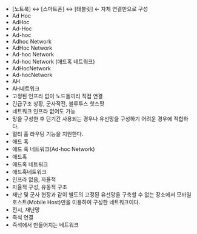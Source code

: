 ﻿- [노트북] ↔ [스마트폰] ↔ [태블릿]   ← 자체 연결만으로 구성
- Ad Hoc
- AdHoc
- Ad-Hoc
- Ad-hoc
- Adhoc Network
- AdHoc Network
- Ad-hoc Network
- Ad-hoc Network (애드혹 네트워크)
- AdHocNetwork
- Ad-hocNetwork
- AH
- AH네트워크
- 고정된 인프라 없이 노드들끼리 직접 연결
- 긴급구조 상황, 군사작전, 블루투스 핫스팟
- 네트워크 인프라 없어도 가능
- 망을 구성한 후 단기간 사용되는 경우나 유선망을 구성하기 어려운 경우에 적합하다.
- 멀티 홉 라우팅 기능을 지원한다.
- 애드 혹
- 애드 혹 네트워크(Ad-hoc Network)
- 애드혹
- 애드혹 네트워크
- 애드혹네트워크
- 인프라 없음, 자율적
- 자율적 구성, 유동적 구조
- 재난 및 군사 현장과 같이 별도의 고정된 유선망을 구축할 수 없는 장소에서 모바일 호스트(Mobile Host)만을 이용하여 구성한 네트워크이다.
- 전시, 재난망
- 즉석 연결
- 즉석에서 만들어지는 네트워크

